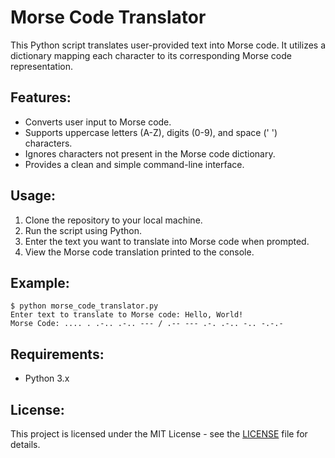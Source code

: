 # Morse Code Translator

This Python script translates user-provided text into Morse code. It utilizes a dictionary mapping each character to its corresponding Morse code representation. 

## Features:
- Converts user input to Morse code.
- Supports uppercase letters (A-Z), digits (0-9), and space (' ') characters.
- Ignores characters not present in the Morse code dictionary.
- Provides a clean and simple command-line interface.

## Usage:
1. Clone the repository to your local machine.
2. Run the script using Python.
3. Enter the text you want to translate into Morse code when prompted.
4. View the Morse code translation printed to the console.

## Example:
```
$ python morse_code_translator.py
Enter text to translate to Morse code: Hello, World!
Morse Code: .... . .-.. .-.. --- / .-- --- .-. .-.. -.. -.-.-
```

## Requirements:
- Python 3.x

## License:
This project is licensed under the MIT License - see the [LICENSE](LICENSE) file for details.
